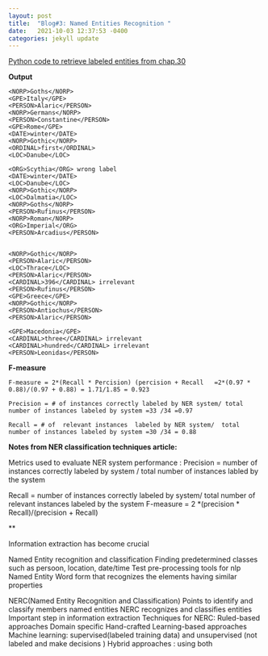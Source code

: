 ```yaml
---
layout: post
title:  "Blog#3: Named Entities Recognition "
date:   2021-10-03 12:37:53 -0400
categories: jekyll update
---
```


[Python code to retrieve labeled entities from chap.30](https://colab.research.google.com/drive/1O-ih0mm8vqJtWDNozPO5YYBEXwqOyc8c#scrollTo=vbkqg7QZWhq3)

**Output**
```
<NORP>Goths</NORP>
<GPE>Italy</GPE>
<PERSON>Alaric</PERSON>
<NORP>Germans</NORP>
<PERSON>Constantine</PERSON>
<GPE>Rome</GPE>
<DATE>winter</DATE>
<NORP>Gothic</NORP>
<ORDINAL>first</ORDINAL>
<LOC>Danube</LOC>

<ORG>Scythia</ORG> wrong label  
<DATE>winter</DATE>
<LOC>Danube</LOC>
<NORP>Gothic</NORP>
<LOC>Dalmatia</LOC>
<NORP>Goths</NORP>
<PERSON>Rufinus</PERSON>
<NORP>Roman</NORP>
<ORG>Imperial</ORG>
<PERSON>Arcadius</PERSON>


<NORP>Gothic</NORP>
<PERSON>Alaric</PERSON>
<LOC>Thrace</LOC>
<PERSON>Alaric</PERSON>
<CARDINAL>396</CARDINAL> irrelevant
<PERSON>Rufinus</PERSON>
<GPE>Greece</GPE>
<NORP>Gothic</NORP>
<PERSON>Antiochus</PERSON>
<PERSON>Alaric</PERSON>

<GPE>Macedonia</GPE>
<CARDINAL>three</CARDINAL> irrelevant
<CARDINAL>hundred</CARDINAL> irrelevant
<PERSON>Leonidas</PERSON>
```

**F-measure**
```
F-measure = 2*(Recall * Percision) (percision + Recall   =2*(0.97 * 0.88)/(0.97 + 0.88) = 1.71/1.85 = 0.923

Precision = # of instances correctly labeled by NER system/ total number of instances labeled by system =33 /34 =0.97

Recall = # of  relevant instances  labeled by NER system/  total number of instances labeled by system =30 /34 = 0.88
```


**Notes from NER classification techniques article:**

Metrics used to evaluate NER system performance :
Precision = number of instances correctly labeled by system / total number of instances labled by the system


Recall = number of instances correctly labeled by system/ total number of relevant instances labeled by the system
F-measure = 2 *(precision * Recall)/(precision + Recall)



**

Information extraction has become crucial

Named Entity recognition and classification
Finding predetermined classes such as persoon, location, date/time
Test pre-processing tools for nlp
Named Entity
Word form that recognizes the elements having similar properties

NERC(Named Entity Recognition and Classification)
Points to identify and classify members named entities
NERC recognizes and classifies entities
Important step in information extraction
Techniques for NERC:
Ruled-based approaches
Domain specific
Hand-crafted
Learning-based approaches
Machine learning: supervised(labeled training data) and unsupervised (not labeled and make decisions )
Hybrid approaches : using both
